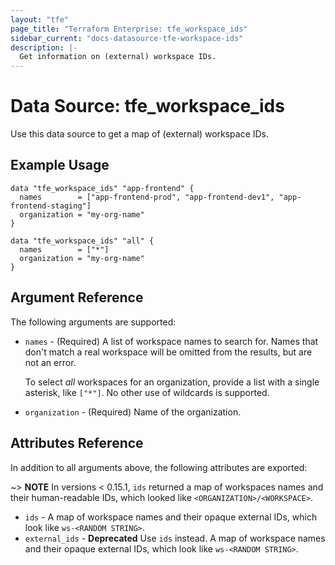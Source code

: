```yaml
---
layout: "tfe"
page_title: "Terraform Enterprise: tfe_workspace_ids"
sidebar_current: "docs-datasource-tfe-workspace-ids"
description: |-
  Get information on (external) workspace IDs.
---
```


# Data Source: tfe_workspace_ids

Use this data source to get a map of (external) workspace IDs.

## Example Usage

```hcl
data "tfe_workspace_ids" "app-frontend" {
  names        = ["app-frontend-prod", "app-frontend-dev1", "app-frontend-staging"]
  organization = "my-org-name"
}

data "tfe_workspace_ids" "all" {
  names        = ["*"]
  organization = "my-org-name"
}
```

## Argument Reference

The following arguments are supported:

* `names` - (Required) A list of workspace names to search for. Names that don't
  match a real workspace will be omitted from the results, but are not an error.

    To select _all_ workspaces for an organization, provide a list with a single
    asterisk, like `["*"]`. No other use of wildcards is supported.
* `organization` - (Required) Name of the organization.

## Attributes Reference

In addition to all arguments above, the following attributes are exported:

~> **NOTE** In versions < 0.15.1, `ids` returned a map of workspaces names 
and their human-readable IDs, which looked like `<ORGANIZATION>/<WORKSPACE>`.

* `ids` - A map of workspace names and their opaque external IDs, which
  look like `ws-<RANDOM STRING>`.
* `external_ids` - **Deprecated** Use `ids` instead. A map of workspace names and their opaque external IDs, which
  look like `ws-<RANDOM STRING>`.
